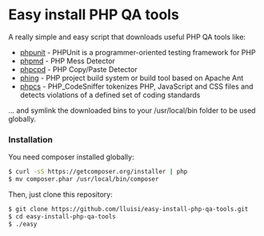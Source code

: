 # Easy install PHP QA tools

A really simple and easy script that downloads useful PHP QA tools like:

* [phpunit] - PHPUnit is a programmer-oriented testing framework for PHP
* [phpmd] - PHP Mess Detector
* [phpcpd] - PHP Copy/Paste Detector
* [phing] - PHP project build system or build tool based on Apache Ant
* [phpcs] - PHP_CodeSniffer tokenizes PHP, JavaScript and CSS files and detects violations of a defined set of coding standards

... and symlink the downloaded bins to your /usr/local/bin folder to be used globally.

### Installation

You need composer installed globally:

```sh
$ curl -sS https://getcomposer.org/installer | php
$ mv composer.phar /usr/local/bin/composer
```

Then, just clone this repository:
```sh
$ git clone https://github.com/lluisi/easy-install-php-qa-tools.git
$ cd easy-install-php-qa-tools
$ ./easy
```

[phpmd]:http://phpmd.org
[phpunit]:https://phpunit.de
[phpcpd]:https://github.com/sebastianbergmann/phpcpd
[phing]:http://www.phing.info
[phpcs]:https://github.com/squizlabs/PHP_CodeSniffer